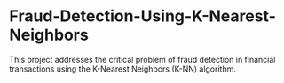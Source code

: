 # Fraud-Detection-Using-K-Nearest-Neighbors
This project addresses the critical problem of fraud detection in financial transactions using the K-Nearest Neighbors (K-NN) algorithm. 
